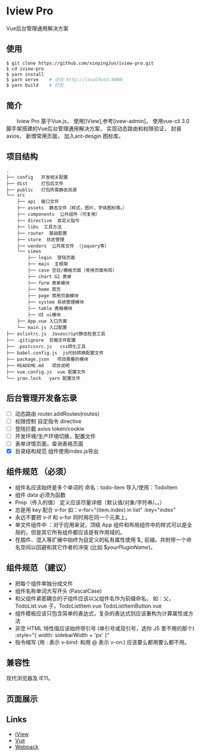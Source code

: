 
# Iview Pro
 Vue后台管理通用解决方案
## 使用
```bash
$ git clone https://github.com/xinpingJun/iview-pro.git
$ cd iview-pro
$ yarn install
$ yarn serve    # 访问 http://localhost:8080
$ yarn build    # 打包  

```

## 简介
&emsp;&emsp;Iview Pro
  基于Vue.js，
  使用[iView],参考[ivew-admin]，
  使用vue-cli 3.0 脚手架搭建的Vue后台管理通用解决方案，
  实现动态路由和权限验证，
  封装axios，
  新增常用页面，
  加入ant-desgin 图标库。

## 项目结构
```shell
.
├── config   开发相关配置
├── dist     打包后文件
├── public   打包所需静态资源
└── src
    ├── api  接口文件
    ├── assets  静态文件（样式，图片，字体图标等。）
    ├── components  公共组件（可复用）
    ├── directive  自定义指令
    ├── libs  工具方法
    ├── router  路由配置
    ├── store  状态管理
    ├── vendors  公共库文件 （jaquery等）
    └── views
        ├── login  登陆页面
        ├── main  主框架
        ├── case 空白/栅格页面（常用页面布局）
        ├── chart G2 表单  
        ├── form 表单模块
        ├── home 首页  
        ├── page 常用页面模块
        ├── system 系统管理模块  
        ├── table 表格模块  
        ├── UI ui模块  
    ├── App.vue 入口页面
    └── main.js 入口配置
├── eslintrc.js  Javascript静态检查工具
├── .gitignore  忽略文件配置
├── .postcssrc.js   css转化工具
├── babel.config.js  js代码转换配置文件
├── package.json   项目需要的模块
├── READEME.md   项目说明
├── vue.config.js  vue 配置文件
└── yran.lock   yarn 配置文件

```


##  后台管理开发备忘录
- [ ]   动态路由  router.addRoutes(routes)
- [ ]   权限控制  自定指令 directive
- [ ]   登陆拦截  axios  token/cookie
- [ ]   开发环境/生产环境切换，配置文件
- [ ]   表单详情页面，查询表格页面
- [x]   目录结构规范 组件使用index.js导出

## 组件规范 （必须）
  - 组件名应该始终是多个单词的  命名：todo-item  导入/使用：TodoItem  
  - 组件 data 必须为函数
  - Prop（传入的值） 定义应该尽量详细（默认值/对象/字符串/。。）
  - 总是用 key 配合 v-for  如：v-for="(item.index) in list"  :key="index"
  - 永远不要把 v-if 和 v-for 同时用在同一个元素上。
  - 单文件组件中 ：对于应用来说，顶级 App 组件和布局组件中的样式可以是全局的，但是其它所有组件都应该是有作用域的。
  - 在插件、混入等扩展中始终为自定义的私有属性使用 $_ 前缀。并附带一个命名空间以回避和其它作者的冲突 (比如 $_yourPluginName_)。

## 组件规范 （建议）
  - 把每个组件单独分成文件
  - 组件名称单词大写开头 (PascalCase)
  - 和父组件紧密耦合的子组件应该以父组件名作为前缀命名。 如：父，TodoList.vue  子，TodoListItem.vue TodoListItemButton.vue
  - 组件模板应该只包含简单的表达式，复杂的表达式则应该重构为计算属性或方法
  - 非空 HTML 特性值应该始终带引号 (单引号或双引号，选你 JS 里不用的那个) :style="{ width: sidebarWidth + 'px' }"
  - 指令缩写 (用 : 表示 v-bind: 和用 @ 表示 v-on:) 应该要么都用要么都不用。

## 兼容性
现代浏览器及 IE11。

## 页面展示
## Links
- [iView](https://github.com/iview/iview)
- [Vue](https://github.com/vuejs/vue)
- [Webpack](https://github.com/webpack/webpack)
